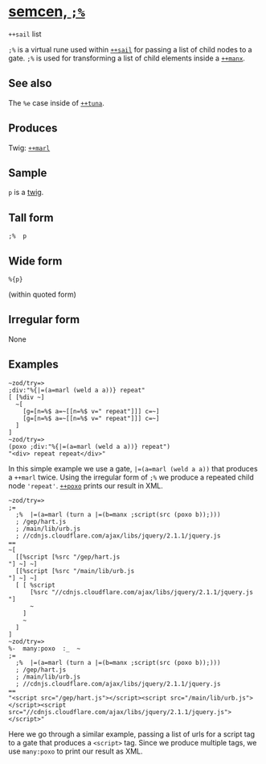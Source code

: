 [semcen, `;%`](#smcn)
=====================

`++sail` list

`;%` is a virtual rune used within [`++sail`]() for passing a list of
child nodes to a gate. `;%` is used for transforming a list of child
elements inside a [`++manx`]().

See also
--------

The `%e` case inside of [`++tuna`]().

Produces
--------

Twig: [`++marl`]()

Sample
------

`p` is a [twig]().

Tall form
---------

    ;%  p

Wide form
---------

    %{p}

(within quoted form)

Irregular form
--------------

None

Examples
--------

    ~zod/try=> 
    ;div:"%{|=(a=marl (weld a a))} repeat"
    [ [%div ~]
      ~[
        [g=[n=%$ a=~[[n=%$ v=" repeat"]]] c=~]
        [g=[n=%$ a=~[[n=%$ v=" repeat"]]] c=~]
      ]
    ]
    ~zod/try=> 
    (poxo ;div:"%{|=(a=marl (weld a a))} repeat")
    "<div> repeat repeat</div>"

In this simple example we use a gate, `|=(a=marl (weld a a))` that
produces a `++marl` twice. Using the irregular form of `;%` we produce a
repeated child node `'repeat'`. [`++poxo`]() prints our result in XML.

    ~zod/try=> 
    ;=
      ;%  |=(a=marl (turn a |=(b=manx ;script(src (poxo b));)))
      ; /gep/hart.js
      ; /main/lib/urb.js
      ; //cdnjs.cloudflare.com/ajax/libs/jquery/2.1.1/jquery.js
    ==
    ~[
      [[%script [%src "/gep/hart.js
    "] ~] ~]
      [[%script [%src "/main/lib/urb.js
    "] ~] ~]
      [ [ %script
          [%src "//cdnjs.cloudflare.com/ajax/libs/jquery/2.1.1/jquery.js
    "]
          ~
        ]
        ~
      ]
    ]
    ~zod/try=> 
    %-  many:poxo  :_  ~
    ;=
      ;%  |=(a=marl (turn a |=(b=manx ;script(src (poxo b));)))
      ; /gep/hart.js
      ; /main/lib/urb.js
      ; //cdnjs.cloudflare.com/ajax/libs/jquery/2.1.1/jquery.js
    ==
    "<script src="/gep/hart.js"></script><script src="/main/lib/urb.js"></script><script src="//cdnjs.cloudflare.com/ajax/libs/jquery/2.1.1/jquery.js"></script>" 

Here we go through a similar example, passing a list of urls for a
script tag to a gate that produces a `<script>` tag. Since we produce
multiple tags, we use `many:poxo` to print our result as XML.
